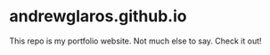 andrewglaros.github.io
======================

This repo is my portfolio website. Not much else to say. Check it out!
